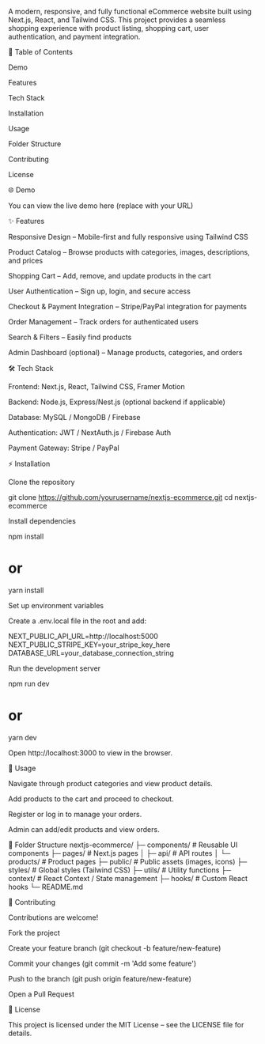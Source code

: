 A modern, responsive, and fully functional eCommerce website built using Next.js, React, and Tailwind CSS. This project provides a seamless shopping experience with product listing, shopping cart, user authentication, and payment integration.

🔹 Table of Contents

Demo

Features

Tech Stack

Installation

Usage

Folder Structure

Contributing

License

🌐 Demo

You can view the live demo here
 (replace with your URL)

✨ Features

Responsive Design – Mobile-first and fully responsive using Tailwind CSS

Product Catalog – Browse products with categories, images, descriptions, and prices

Shopping Cart – Add, remove, and update products in the cart

User Authentication – Sign up, login, and secure access

Checkout & Payment Integration – Stripe/PayPal integration for payments

Order Management – Track orders for authenticated users

Search & Filters – Easily find products

Admin Dashboard (optional) – Manage products, categories, and orders

🛠 Tech Stack

Frontend: Next.js, React, Tailwind CSS, Framer Motion

Backend: Node.js, Express/Nest.js (optional backend if applicable)

Database: MySQL / MongoDB / Firebase

Authentication: JWT / NextAuth.js / Firebase Auth

Payment Gateway: Stripe / PayPal

⚡ Installation

Clone the repository

git clone https://github.com/yourusername/nextjs-ecommerce.git
cd nextjs-ecommerce


Install dependencies

npm install
# or
yarn install


Set up environment variables

Create a .env.local file in the root and add:

NEXT_PUBLIC_API_URL=http://localhost:5000
NEXT_PUBLIC_STRIPE_KEY=your_stripe_key_here
DATABASE_URL=your_database_connection_string


Run the development server

npm run dev
# or
yarn dev


Open http://localhost:3000
 to view in the browser.

🚀 Usage

Navigate through product categories and view product details.

Add products to the cart and proceed to checkout.

Register or log in to manage your orders.

Admin can add/edit products and view orders.

📂 Folder Structure
nextjs-ecommerce/
├─ components/        # Reusable UI components
├─ pages/             # Next.js pages
│  ├─ api/            # API routes
│  └─ products/       # Product pages
├─ public/            # Public assets (images, icons)
├─ styles/            # Global styles (Tailwind CSS)
├─ utils/             # Utility functions
├─ context/           # React Context / State management
├─ hooks/             # Custom React hooks
└─ README.md

🤝 Contributing

Contributions are welcome!

Fork the project

Create your feature branch (git checkout -b feature/new-feature)

Commit your changes (git commit -m 'Add some feature')

Push to the branch (git push origin feature/new-feature)

Open a Pull Request

📄 License

This project is licensed under the MIT License – see the LICENSE
 file for details.
